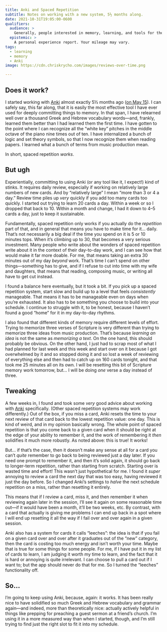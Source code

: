 ```yaml
---
title: Anki and Spaced Repetition
subtitle: Notes on working with a new system, 5½ months along.
date: 2021-10-31T19:05:00-0600
qualifiers:
  audience: >
    Generally, people interested in memory, learning, and tools for the same; but specifically, people who already know how spaced repetition systems work (I’m not going to explain it).
  epistemic: >
    A personal experience report. Your mileage may vary.
tags:
  - learning
  - memory
  - Anki
image: https://cdn.chriskrycho.com/images/reviews-over-time.png

---
```


## Does it work?

I started working with [Anki][anki] almost exactly 5½ months ago ([on May 15][start-note]). I can safely say, this far along, that it is easily the most effective tool I have ever used for deeply committing things to memory. In that span, I have relearned well over a thousand Greek and Hebrew vocabulary words—and, frankly, learned them better than I had learned them the first time. I have gotten to the point where I can recognize all the “white key” pitches in the middle octave of the piano nine times out of ten. I have internalized a bunch of logic and set theory symbols, so that I now recognize them when reading papers. I learned what a bunch of terms from music production mean.

In short, spaced repetition *works*.

[anki]: https://apps.ankiweb.net/
[start-note]: https://v5.chriskrycho.com/notes/2021-05-15-1142/

## But ugh

Experientially, committing to using Anki (or any tool like it, I expect!) kind of stinks. It requires daily review, especially if working on relatively large numbers of new cards. And by “relatively large” I mean “more than 3 or 4 a day.” Review time piles up *very* quickly if you add too many cards too quickly. I started out trying to learn 20 cards a day. Within a week or so I dropped that back to 10. Within a month and change, I had it down to 4–5 cards a day, just to keep it sustainable.

Fundamentally, spaced repetition only works if you actually do the *repetition* part of that, and in general that means you have to make time for it… daily. That’s not necessarily a big deal if the time you spend on it is 5 or 10 minutes tops. When it’s climbing up to 30, that becomes a very serious investment. Many people who write about the wonders of spaced repetition write about it in the context of their day-to-day work, and I can see how that would make it far more doable. For me, that means taking an extra 30 minutes out of my day *beyond* work. That’s time I can’t spend on other things—something has to give, and if I refuse to cut into time with my wife and daughters, that means that reading, composing music, or writing all have to get cut instead.

I found a balance here eventually, but it took a bit. If you pick up a spaced repetition system, start slow and build up to a level that feels *consistently* manageable. That means it has to be manageable even on days when you’re exhausted. It also has to be something you choose to build into your schedule. I continue to struggle with it, to be honest, because I haven’t found a good “home” for it in my day-to-day rhythms.

I also found that different kinds of memory require different levels of effort. Trying to memorize three verses of Scripture is very different than trying to memorize three ideas from music production. That’s because *learning an idea* is not the same as *memorizing a text*. On the one hand, this should probably be obvious. On the other hand, I just had to scrap most of what I had planned for last week and this week and start over on it because I got overwhelmed by it and so stopped doing it and so lost a week of reviewing of everything else and then had to catch up on 160 cards tonight, and that took me 25 minutes all on its own. I will be resetting this bit of Scripture memory work tomorrow, but… I will be doing *one* verse a day instead of three.

## Tweaking

A few weeks in, I found and took some *very* good advice about working with [Anki][anki] specifically. (Other spaced repetition systems may work differently.) Out of the box, if you miss a card, Anki resets the time to your next review of that card back to the lowest repetition value: one day. This is kind of weird, and in my opinion basically wrong. The whole point of spaced repetition is that you come back to a given card when it should be right at the edge of your ability to remember it, and the work of remembering it *then* solidifies it much more robustly. As noted above: this is true! It works!

But… if that’s the case, then it doesn’t make any sense at all for a card you can’t *quite* remember to go back to being reviewed just a day later. If you need one prompt to remember it, and then it’s solid again, it should go back to longer-term repetition, rather than starting from scratch. Starting over is wasted time and effort! This wasn’t just hypothetical for me. I found it *super* annoying to review a card the next day that was too easy, having reviewed it just the day before. So I changed Anki’s settings to *halve* the next schedule repetition on a miss, rather than resetting it entirely.

This means that if I review a card, miss it, and then remember it when reviewing again later in the session, I’ll see it again on some reasonable time out—if it would have been a month, it’ll be two weeks, etc. By contrast, with a card that actually is giving me problems I can end up back in a spot where I will end up resetting it all the way if I fail over and over again in a given session.

Anki also has a system for cards it calls “leeches”: the idea is that if you fail on a given card over and over after it graduates out of the “new” category, then the card is costing too much energy and isn’t worth your time. Maybe that is true for some things for some people. For me, if I have put it in my list of cards to learn, I am judging it worth my time to learn, and the fact that it is hard or annoying is quite irrelevant. I can choose to pull a card out if I want to; but the app should never do that for me. So I turned the “leeches” functionality off.

## So…

I’m going to keep using Anki, because, again: it works. It has been really nice to have solidified so much Greek and Hebrew vocabulary and grammar again—and indeed, more than theoretically nice: actually actively helpful in things like prepping for preaching a guest sermon at a friend’s church. I’m using it in a more measured way than when I started, though, and I’m still trying to find just the right slot to fit it into my schedule.

